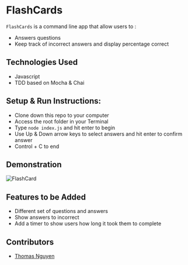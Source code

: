 # FlashCards

`FlashCards` is a command line app that allow users to :
- Answers questions
- Keep track of incorrect answers and display percentage correct


## Technologies Used

- Javascript
- TDD based on Mocha & Chai

## Setup & Run Instructions:

- Clone down this repo to your computer
- Access the root folder in your Terminal
- Type `node index.js` and hit enter to begin
- Use Up & Down arrow keys to select answers and hit enter to confirm answer
- Control + C to end

## Demonstration

![FlashCard](https://user-images.githubusercontent.com/54600612/137424007-259cfe05-9708-4f18-a33a-31e84c068178.gif)


## Features to be Added

- Different set of questions and answers
- Show answers to incorrect
- Add a timer to show users how long it took them to complete 

## Contributors

- [Thomas Nguyen](https://github.com/tommi267)
